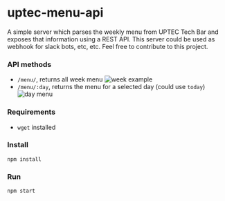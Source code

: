 # uptec-menu-api
A simple server which parses the weekly menu from UPTEC Tech Bar and exposes that information using a REST API. This server could be used as webhook for slack bots, etc, etc. Feel free to contribute to this project.

### API methods
- `/menu/`, returns all week menu
![week example](http://i.imgur.com/4LCTiI5.png)
- `/menu/:day`, returns the menu for a selected day (could use `today`)
![day menu](http://i.imgur.com/XZfe7vb.png)

### Requirements

- `wget` installed

### Install
```
npm install
```

### Run
```
npm start
```
